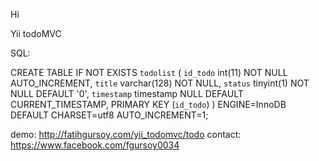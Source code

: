 Hi

Yii todoMVC

SQL:

CREATE TABLE IF NOT EXISTS `todolist` (
  `id_todo` int(11) NOT NULL AUTO_INCREMENT,
  `title` varchar(128) NOT NULL,
  `status` tinyint(1) NOT NULL DEFAULT '0',
  `timestamp` timestamp NULL DEFAULT CURRENT_TIMESTAMP,
  PRIMARY KEY (`id_todo`)
) ENGINE=InnoDB  DEFAULT CHARSET=utf8 AUTO_INCREMENT=1;


demo: http://fatihgursoy.com/yii_todomvc/todo
contact: https://www.facebook.com/fgursoy0034